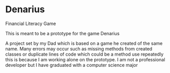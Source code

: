 # Denarius
Financial Literacy Game

This is meant to be a prototype for the game Denarius

A project set by my Dad which is based on a game he created of the same name.
Many errors may occur such as missing methods from created classes or duplicate lines of code which could be a method use repeatedly this is because I am working alone on the prototype.
I am not a professional developer but I have graduated with a computer science major
